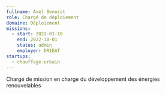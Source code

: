 ```yaml
---
fullname: Axel Benoist
role: Chargé de déploiement
domaine: Déploiement
missions:
  - start: 2022-01-10
    end: 2022-10-01
    status: admin
    employer: DRIEAT
startups:
  - chauffage-urbain
---
```


Chargé de mission en charge du développement des énergies renouvelables
